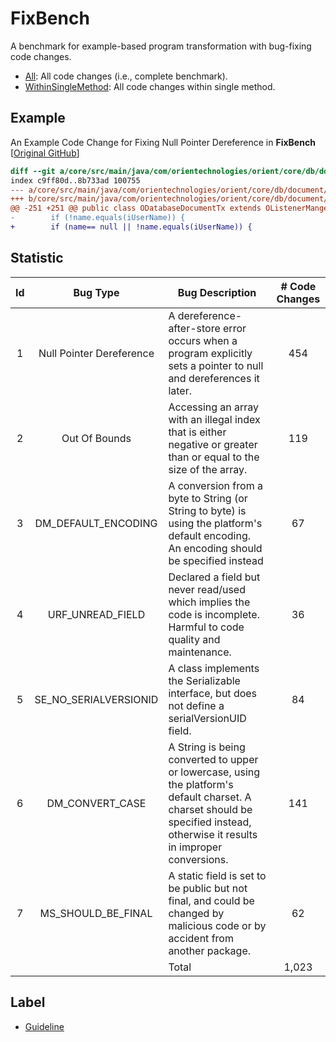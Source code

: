 # FixBench

A benchmark for example-based program transformation with bug-fixing code changes.

* [All](https://github.com/Example-based-Program-Transformation/FixBench/tree/master/All): All code changes (i.e., complete benchmark).
* [WithinSingleMethod](https://github.com/Example-based-Program-Transformation/FixBench/tree/master/WithinSingleMethod): All code changes within single method.

## Example
An Example Code Change for Fixing Null Pointer Dereference in **FixBench** [[Original GitHub](https://github.com/orientechnologies/orientdb/commit/529e81f4211096e6468a51d8bbd8968b60156762)]

```diff
diff --git a/core/src/main/java/com/orientechnologies/orient/core/db/document/ODatabaseDocumentTx.java b/core/src/main/java/com/orientechnologies/orient/core/db/document/ODatabaseDocumentTx.java
index c9ff80d..8b733ad 100755
--- a/core/src/main/java/com/orientechnologies/orient/core/db/document/ODatabaseDocumentTx.java
+++ b/core/src/main/java/com/orientechnologies/orient/core/db/document/ODatabaseDocumentTx.java
@@ -251 +251 @@ public class ODatabaseDocumentTx extends OListenerManger<ODatabaseListener> impl
-        if (!name.equals(iUserName)) {
+        if (name== null || !name.equals(iUserName)) {
```

## Statistic
| Id |  Bug Type | Bug Description | \# Code Changes |
|:-----------:|:------------------------:|-------------------------------------------------------------------------------------------------------------------------------------------------------------------------------|:------------------------:|
|      1      | Null Pointer Dereference | A dereference-after-store error occurs when a program explicitly sets a pointer to null and dereferences it later.                                                            |            454           |
|      2      |       Out Of Bounds      | Accessing an array with an illegal index that is either negative or greater than or equal to the size of the array.                                                           |            119           |
|      3      |   DM\_DEFAULT\_ENCODING  | A conversion from a byte to String (or String to byte) is using the platform's default encoding. An encoding should be specified instead                                      |            67            |
|      4      |    URF\_UNREAD\_FIELD    | Declared a field but never read/used which implies the code is incomplete. Harmful to code quality and maintenance.                                                           |            36            |
|      5      |  SE\_NO\_SERIALVERSIONID | A class implements the Serializable interface, but does not define a serialVersionUID field.                                                                                  |            84            |
|      6      |     DM\_CONVERT\_CASE    | A String is being converted to upper or lowercase, using the platform's default charset. A charset should be specified instead, otherwise it results in improper conversions. |            141           |
|      7      |   MS\_SHOULD\_BE\_FINAL  | A static field is set to be public but not final, and could be changed by malicious code or by accident from another package.                                                 |            62            |
|       |                          |     Total                                                                                                                                                                          |           1,023          |


## Label

* [Guideline](Guideline.md)
